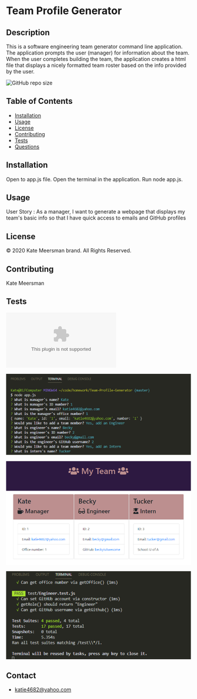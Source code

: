 # Team Profile Generator

  ## Description
  This is a software engineering team generator command line application. The application prompts the user (manager) for information about the team. When the user completes building the team, the application creates  a html file that displays a nicely formatted team roster based on the info provided by the user.

  ![GitHub repo size](https://img.shields.io/github/repo-size/kmeersman624/Team-Profile-Generator)

  ## Table of Contents
  * [Installation](#installation)
  * [Usage](#usage)
  * [License](#license)
  * [Contributing](#contributing)
  * [Tests](#tests)
  * [Questions](#questions) 

  ## Installation
   Open to app.js file.  Open the terminal in the application. Run node app.js.

  ## Usage
  User Story : As a manager,
  I want to generate a webpage that displays my team's basic info
  so that I have quick access to emails and GitHub profiles

  ## License
  © 2020 Kate Meersman brand. All Rights Reserved. 

  ## Contributing
  Kate Meersman

  ## Tests

  ![video of app](./assets/teamvideo.zip)

  ![image of npm](./assets/team1.PNG)

  ![image of app](./assets/team2.PNG)

  ![image of test](./assets/teamtest.PNG)


  ## Contact
  * katie4682@yahoo.com